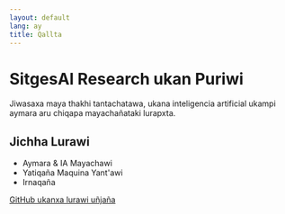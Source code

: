 ```yaml
---
layout: default
lang: ay
title: Qallta
---
```


# SitgesAI Research ukan Puriwi

Jiwasaxa maya thakhi tantachatawa, ukana inteligencia artificial ukampi aymara aru chiqapa mayachañataki lurapxta.

## Jichha Lurawi

- Aymara & IA Mayachawi
- Yatiqaña Maquina Yant'awi
- Irnaqaña

[GitHub ukanxa lurawi uñjaña](https://github.com/SitgesAI/julius-chat-system)
